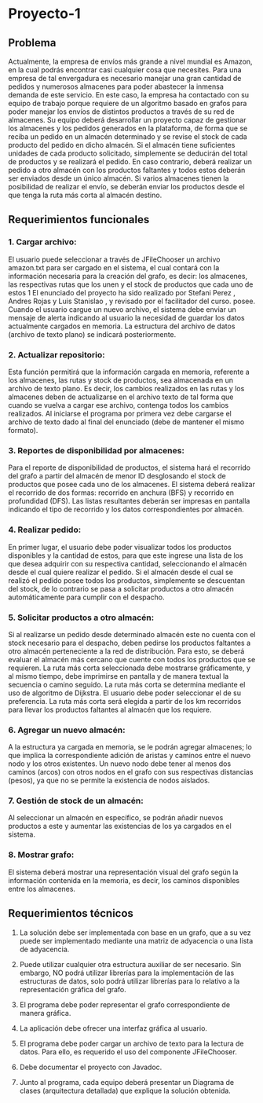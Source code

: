 # Proyecto-1

## Problema

Actualmente, la empresa de envíos más grande a nivel mundial es Amazon, en
la cual podrás encontrar casi cualquier cosa que necesites. Para una empresa de tal
envergadura es necesario manejar una gran cantidad de pedidos y numerosos
almacenes para poder abastecer la inmensa demanda de este servicio.
En este caso, la empresa ha contactado con su equipo de trabajo porque
requiere de un algoritmo basado en grafos para poder manejar los envíos de
distintos productos a través de su red de almacenes.
Su equipo deberá desarrollar un proyecto capaz de gestionar los almacenes y
los pedidos generados en la plataforma, de forma que se reciba un pedido en un
almacén determinado y se revise el stock de cada producto del pedido en dicho
almacén. Si el almacén tiene suficientes unidades de cada producto solicitado,
simplemente se deducirán del total de productos y se realizará el pedido. En caso
contrario, deberá realizar un pedido a otro almacén con los productos faltantes y todos
estos deberán ser enviados desde un único almacén. Si varios almacenes tienen la
posibilidad de realizar el envío, se deberán enviar los productos desde el que tenga la
ruta más corta al almacén destino.

## Requerimientos funcionales

### **1. Cargar archivo:** 
El usuario puede seleccionar a través de JFileChooser un
archivo amazon.txt para ser cargado en el sistema, el cual contará con la
información necesaria para la creación del grafo, es decir: los almacenes, las
respectivas rutas que los unen y el stock de productos que cada uno de estos
1 El enunciado del proyecto ha sido realizado por Stefani Perez , Andres Rojas y
Luis Stanislao , y revisado por el facilitador del curso.
posee. Cuando el usuario cargue un nuevo archivo, el sistema debe enviar un
mensaje de alerta indicando al usuario la necesidad de guardar los datos
actualmente cargados en memoria. La estructura del archivo de datos (archivo
de texto plano) se indicará posteriormente.

### **2. Actualizar repositorio:** 
Esta función permitirá que la información cargada en
memoria, referente a los almacenes, las rutas y stock de productos, sea
almacenada en un archivo de texto plano. Es decir, los cambios realizados en
las rutas y los almacenes deben de actualizarse en el archivo texto de tal forma
que cuando se vuelva a cargar ese archivo, contenga todos los cambios
realizados. Al iniciarse el programa por primera vez debe cargarse el archivo de
texto dado al final del enunciado (debe de mantener el mismo formato).

### **3. Reportes de disponibilidad por almacenes:** 
Para el reporte de disponibilidad
de productos, el sistema hará el recorrido del grafo a partir del almacén de
menor ID desglosando el stock de productos que posee cada uno de los
almacenes. El sistema deberá realizar el recorrido de dos formas: recorrido en
anchura (BFS) y recorrido en profundidad (DFS). Las listas resultantes
deberán ser impresas en pantalla indicando el tipo de recorrido y los datos
correspondientes por almacén.

### **4. Realizar pedido:** 
En primer lugar, el usuario debe poder visualizar todos los
productos disponibles y la cantidad de estos, para que este ingrese una lista de
los que desea adquirir con su respectiva cantidad, seleccionando el almacén
desde el cual quiere realizar el pedido. Si el almacén desde el cual se realizó el
pedido posee todos los productos, simplemente se descuentan del stock, de lo
contrario se pasa a solicitar productos a otro almacén automáticamente para
cumplir con el despacho.

### **5. Solicitar productos a otro almacén:** 
Si al realizarse un pedido desde
determinado almacén este no cuenta con el stock necesario para el despacho,
deben pedirse los productos faltantes a otro almacén perteneciente a la red de
distribución. Para esto, se deberá evaluar el almacén más cercano que cuente
con todos los productos que se requieren. La ruta más corta seleccionada debe
mostrarse gráficamente, y al mismo tiempo, debe imprimirse en pantalla y de
manera textual la secuencia o camino seguido. La ruta más corta se determina
mediante el uso de algoritmo de Dijkstra. El usuario debe poder seleccionar
el de su preferencia. La ruta más corta será elegida a partir de los km
recorridos para llevar los productos faltantes al almacén que los requiere.

### **6. Agregar un nuevo almacén:** 
A la estructura ya cargada en memoria, se le
podrán agregar almacenes; lo que implica la correspondiente adición de aristas
y caminos entre el nuevo nodo y los otros existentes. Un nuevo nodo debe
tener al menos dos caminos (arcos) con otros nodos en el grafo con sus
respectivas distancias (pesos), ya que no se permite la existencia de nodos
aislados.

### **7. Gestión de stock de un almacén:** 
Al seleccionar un almacén en específico, se
podrán añadir nuevos productos a este y aumentar las existencias de los ya
cargados en el sistema.

### **8. Mostrar grafo:** 
El sistema deberá mostrar una representación visual del grafo
según la información contenida en la memoria, es decir, los caminos
disponibles entre los almacenes.


## Requerimientos técnicos

1. La solución debe ser implementada con base en un grafo, que a su vez puede
ser implementado mediante una matriz de adyacencia o una lista de
adyacencia.

2. Puede utilizar cualquier otra estructura auxiliar de ser necesario. Sin embargo,
NO podrá utilizar librerías para la implementación de las estructuras de
datos, solo podrá utilizar librerías para lo relativo a la representación gráfica del
grafo.

3. El programa debe poder representar el grafo correspondiente de manera
gráfica.

4. La aplicación debe ofrecer una interfaz gráfica al usuario.

5. El programa debe poder cargar un archivo de texto para la lectura de datos.
Para ello, es requerido el uso del componente JFileChooser.

6. Debe documentar el proyecto con Javadoc.

7. Junto al programa, cada equipo deberá presentar un Diagrama de clases
(arquitectura detallada) que explique la solución obtenida.
